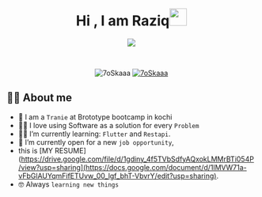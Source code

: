 <h1 align="center">Hi , I am Raziq<img src="https://media.giphy.com/media/hvRJCLFzcasrR4ia7z/giphy.gif" width="35"></h1>
<p align="center">
  <img src="https://camo.githubusercontent.com/5ddf73ad3a205111cf8c686f687fc216c2946a75005718c8da5b837ad9de78c9/68747470733a2f2f7468756d62732e6766796361742e636f6d2f4576696c4e657874446576696c666973682d736d616c6c2e676966"></a>
</p>


<br>

<p align="center"> 
	<img src="https://komarev.com/ghpvc/?username=7oSkaaa&label=Profile%20views&color=0e75b6&style=plastic" alt="7oSkaaa" /> 
	<a href = "https://commits.top/egypt.html" target="_blank">
		<img src="https://enfsgag3ayy6w9q.m.pipedream.net/&style=plastic" alt="7oSkaaa" target="_blank"/> 
	</a>
</p>


## :sassy_man:  About me
- :school: I am a `Tranie` at Brototype bootcamp in kochi
- :technologist: I love using Software as a solution for every `Problem`
- :student: I’m currently learning: `Flutter` and `Restapi`.
- :thinking: I’m currently open for a new `job opportunity`,
-  this is [MY RESUME] (https://drive.google.com/file/d/1gdiny_4f5TVbSdfyAQxokLMMrBTi054P/view?usp=sharing](https://docs.google.com/document/d/1lMVW71a-vFbGlAUYqmFifETUvw_00_lgf_bhT-VbvrY/edit?usp=sharing).
- :nerd_face: Always `learning new things`
